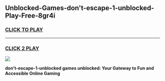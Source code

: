 
## Unblocked-Games-don't-escape-1-unblocked-Play-Free-8gr4i
<h3>
<a href="https://premium76.site?title=don't-escape-1-unblocked&ref=12A">CLICK TO PLAY</a></h3>
<hr>

<h3>
<a href="https://premium76.site?title=don't-escape-1-unblocked&ref=12A">CLICK 2 PLAY</a>
  
</h3>

<a href="https://premium76.site?title=don't-escape-1-unblocked&ref=12A"><img src="https://clearcache.store/games.png"></a>


**don't-escape-1-unblocked games unblocked: Your Gateway to Fun and Accessible Online Gaming**
